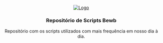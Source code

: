 <p align="center">
  <a href="https://github.com/bewbtec/scripts">
    <img src="http://www.bewb.com.br/wp-content/themes/bewb/assets/images/header-logo.png" alt="Logo">
  </a>

  <h3 align="center">Repositório de Scripts Bewb</h3>

  <p align="center">
    Repositório com os scripts utilizados com mais frequência em nosso dia à dia.
  </p>
</p>